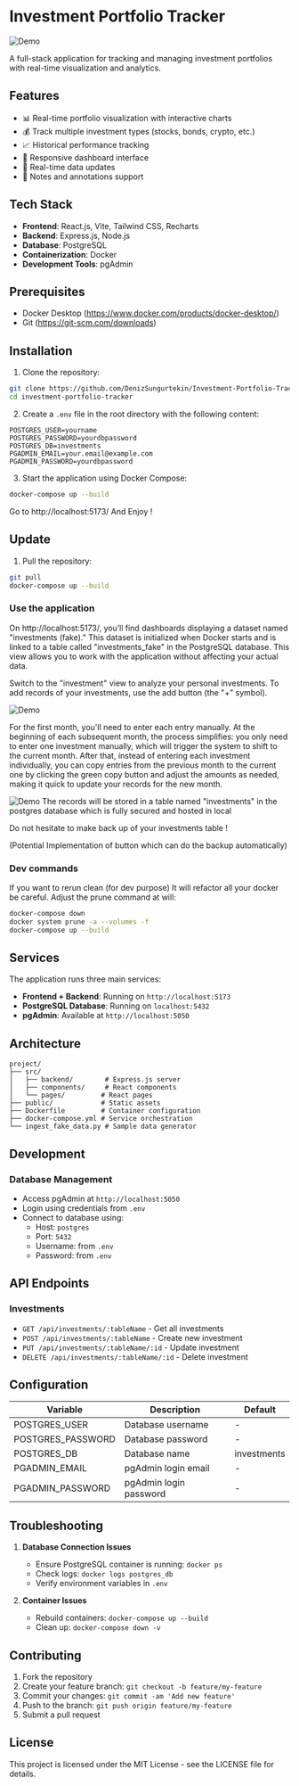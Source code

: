 # Investment Portfolio Tracker

![Demo](./img/demo.png)

A full-stack application for tracking and managing investment portfolios with real-time visualization and analytics.

## Features

- 📊 Real-time portfolio visualization with interactive charts
- 💰 Track multiple investment types (stocks, bonds, crypto, etc.)
- 📈 Historical performance tracking
- 📱 Responsive dashboard interface
- 🔄 Real-time data updates
- 📝 Notes and annotations support

## Tech Stack

- **Frontend**: React.js, Vite, Tailwind CSS, Recharts
- **Backend**: Express.js, Node.js
- **Database**: PostgreSQL
- **Containerization**: Docker
- **Development Tools**: pgAdmin

## Prerequisites

- Docker Desktop (https://www.docker.com/products/docker-desktop/) 
- Git (https://git-scm.com/downloads)

## Installation

1. Clone the repository:
```bash
git clone https://github.com/DenizSungurtekin/Investment-Portfolio-Tracker
cd investment-portfolio-tracker
```

2. Create a `.env` file in the root directory with the following content:
```env
POSTGRES_USER=yourname
POSTGRES_PASSWORD=yourdbpassword
POSTGRES_DB=investments
PGADMIN_EMAIL=your.email@example.com
PGADMIN_PASSWORD=yourdbpassword
```

3. Start the application using Docker Compose:
```bash
docker-compose up --build
```

Go to http://localhost:5173/ And Enjoy !

## Update

1. Pull the repository:
```bash
git pull
docker-compose up --build
```
### Use the application

On http://localhost:5173/, you’ll find dashboards displaying a dataset named "investments (fake)." This dataset is initialized when Docker starts and is linked to a table called "investments_fake" in the PostgreSQL database. This view allows you to work with the application without affecting your actual data.

Switch to the "investment" view to analyze your personal investments. To add records of your investments, use the add button (the "+" symbol).

![Demo](./img/demo1.png)

For the first month, you'll need to enter each entry manually. At the beginning of each subsequent month, the process simplifies: you only need to enter one investment manually, which will trigger the system to shift to the current month. After that, instead of entering each investment individually, you can copy entries from the previous month to the current one by clicking the green copy button and adjust the amounts as needed, making it quick to update your records for the new month.

![Demo](./img/demo3.png)
The records will be stored in a table named "investments" in the postgres database which is fully secured and hosted in local

Do not hesitate to make back up of your investments table !

(Potential Implementation of button which can do the backup automatically)
### Dev commands
If you want to rerun clean (for dev purpose) It will refactor all your docker be careful. Adjust the prune command at will:
```bash
docker-compose down
docker system prune -a --volumes -f
docker-compose up --build
```
## Services

The application runs three main services:

- **Frontend + Backend**: Running on `http://localhost:5173`
- **PostgreSQL Database**: Running on `localhost:5432`
- **pgAdmin**: Available at `http://localhost:5050`

## Architecture

```
project/
├── src/
│   ├── backend/        # Express.js server
│   ├── components/     # React components
│   └── pages/         # React pages
├── public/            # Static assets
├── Dockerfile         # Container configuration
├── docker-compose.yml # Service orchestration
└── ingest_fake_data.py # Sample data generator
```

## Development

### Database Management

- Access pgAdmin at `http://localhost:5050`
- Login using credentials from `.env`
- Connect to database using:
  - Host: `postgres`
  - Port: `5432`
  - Username: from `.env`
  - Password: from `.env`

## API Endpoints

### Investments

- `GET /api/investments/:tableName` - Get all investments
- `POST /api/investments/:tableName` - Create new investment
- `PUT /api/investments/:tableName/:id` - Update investment
- `DELETE /api/investments/:tableName/:id` - Delete investment

## Configuration

| Variable | Description | Default |
|----------|-------------|---------|
| POSTGRES_USER | Database username | - |
| POSTGRES_PASSWORD | Database password | - |
| POSTGRES_DB | Database name | investments |
| PGADMIN_EMAIL | pgAdmin login email | - |
| PGADMIN_PASSWORD | pgAdmin login password | - |

## Troubleshooting

1. **Database Connection Issues**
   - Ensure PostgreSQL container is running: `docker ps`
   - Check logs: `docker logs postgres_db`
   - Verify environment variables in `.env`

2. **Container Issues**
   - Rebuild containers: `docker-compose up --build`
   - Clean up: `docker-compose down -v`

## Contributing

1. Fork the repository
2. Create your feature branch: `git checkout -b feature/my-feature`
3. Commit your changes: `git commit -am 'Add new feature'`
4. Push to the branch: `git push origin feature/my-feature`
5. Submit a pull request

## License

This project is licensed under the MIT License - see the LICENSE file for details.
